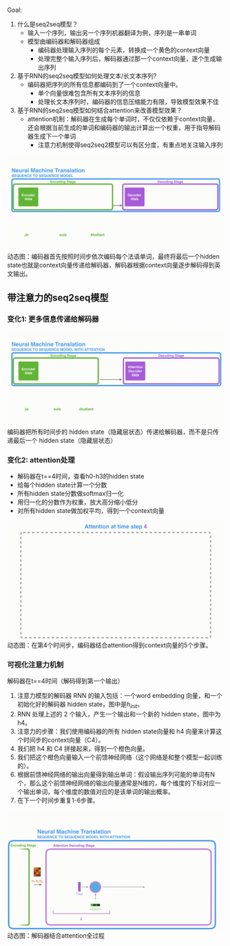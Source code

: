 Goal:
1. 什么是seq2seq模型？
    - 输入一个序列，输出另一个序列机器翻译为例，序列是一串单词
    - 模型由编码器和解码器组成
      - 编码器处理输入序列的每个元素，转换成一个黄色的context向量
      - 处理完整个输入序列后，解码器通过那一个context向量，逐个生成输出序列
2. 基于RNN的seq2seq模型如何处理文本/长文本序列?
    - 编码器把序列的所有信息都编码到了一个context向量中。
      - 单个向量很难包含所有文本序列的信息
      - 处理长文本序列时，编码器的信息压缩能力有限，导致模型效果不佳
3. 基于RNN的seq2seq模型如何结合attention来改善模型效果？
    - attention机制：解码器在生成每个单词时，不仅仅依赖于context向量，还会根据当前生成的单词和编码器的输出计算出一个权重，用于指导解码器生成下一个单词
      - 注意力机制使得seq2seq2模型可以有区分度，有重点地关注输入序列


![](../imgs/1-6-seq2seq-decoder.gif) 动态图：编码器首先按照时间步依次编码每个法语单词，最终将最后一个hidden state也就是context向量传递给解码器，解码器根据context向量逐步解码得到英文输出。

## 带注意力的seq2seq模型
### 变化1: 更多信息传递给解码器
![](../imgs/1-6-mt-1.gif) 编码器把所有时间步的 hidden state（隐藏层状态）传递给解码器，而不是只传递最后一个 hidden state（隐藏层状态）

### 变化2: attention处理
- 解码器在t==4时间，查看h0-h3的hidden state
- 给每个hidden state计算一个分数
- 所有hidden state分数做softmax归一化
- 用归一化的分数作为权重，放大高分缩小低分
- 对所有hidden state做加权平均，得到一个context向量

![](../imgs/1-7-attention-dec.gif)动态图：在第4个时间步，编码器结合attention得到context向量的5个步骤。

### 可视化注意力机制

解码器在t==4时间（解码得到第一个输出）
1. 注意力模型的解码器 RNN 的输入包括：一个word embedding 向量，和一个初始化好的解码器 hidden state，图中是$h_{init}$。
2. RNN 处理上述的 2 个输入，产生一个输出和一个新的 hidden state，图中为h4。
3. 注意力的步骤：我们使用编码器的所有 hidden state向量和 h4 向量来计算这个时间步的context向量（C4）。
4. 我们把 h4 和 C4 拼接起来，得到一个橙色向量。
5. 我们把这个橙色向量输入一个前馈神经网络（这个网络是和整个模型一起训练的）。
6. 根据前馈神经网络的输出向量得到输出单词：假设输出序列可能的单词有N个，那么这个前馈神经网络的输出向量通常是N维的，每个维度的下标对应一个输出单词，每个维度的数值对应的是该单词的输出概率。
7. 在下一个时间步重复1-6步骤。

![](../imgs/1-7-attention-pro.gif)动态图：解码器结合attention全过程
